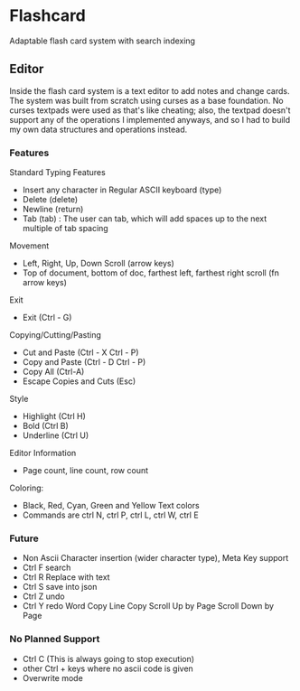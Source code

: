 # Flashcard
Adaptable flash card system with search indexing

## Editor
Inside the flash card system is a text editor to add notes and change cards. The system was built from scratch using
curses as a base foundation. No curses textpads were used as that's like cheating; also, the textpad doesn't support
any of the operations I implemented anyways, and so I had to build my own data structures and operations instead.
### Features
Standard Typing Features
- Insert any character in Regular ASCII keyboard (type)
- Delete (delete)
- Newline (return)
- Tab (tab) : The user can tab, which will add spaces up to the next multiple of tab spacing

Movement
- Left, Right, Up, Down Scroll (arrow keys)
- Top of document, bottom of doc, farthest left, farthest right scroll (fn arrow keys)

Exit
- Exit (Ctrl - G) 

Copying/Cutting/Pasting
- Cut and Paste (Ctrl - X Ctrl - P)
- Copy and Paste (Ctrl - D Ctrl - P)
- Copy All (Ctrl-A)
- Escape Copies and Cuts (Esc)

Style
- Highlight (Ctrl H)
- Bold (Ctrl B)
- Underline (Ctrl U)

Editor Information
- Page count, line count, row count

Coloring:
- Black, Red, Cyan, Green and Yellow Text colors
- Commands are ctrl N, ctrl P, ctrl L, ctrl W, ctrl E

### Future
- Non Ascii Character insertion (wider character type), Meta Key support
- Ctrl F search
- Ctrl R Replace with text
- Ctrl S save into json
- Ctrl Z undo
- Ctrl Y redo 
Word Copy
Line Copy
Scroll Up by Page
Scroll Down by Page

### No Planned Support
- Ctrl C (This is always going to stop execution)
- other Ctrl + keys where no ascii code is given
- Overwrite mode 


